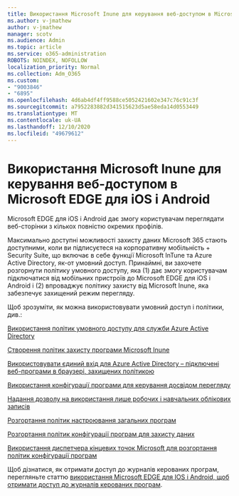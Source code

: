 ```yaml
---
title: Використання Microsoft Inune для керування веб-доступом в Microsoft EDGE для iOS і Android
ms.author: v-jmathew
author: v-jmathew
manager: scotv
ms.audience: Admin
ms.topic: article
ms.service: o365-administration
ROBOTS: NOINDEX, NOFOLLOW
localization_priority: Normal
ms.collection: Adm_O365
ms.custom:
- "9003846"
- "6895"
ms.openlocfilehash: 4d6ab4df4ff9588ce5052421602e347c76c91c3f
ms.sourcegitcommit: a7952283882d341515623d5ae58eda14d0553449
ms.translationtype: MT
ms.contentlocale: uk-UA
ms.lasthandoff: 12/10/2020
ms.locfileid: "49679612"
---
```

# <a name="use-microsoft-intune-to-manage-web-access-in-microsoft-edge-for-ios-and-android"></a>Використання Microsoft Inune для керування веб-доступом в Microsoft EDGE для iOS і Android

Microsoft EDGE для iOS і Android дає змогу користувачам переглядати веб-сторінки з кількох повністю окремих профілів.

Максимально доступні можливості захисту даних Microsoft 365 стають доступними, коли ви підписуєтеся на корпоративну мобільність + Security Suite, що включає в себе функції Microsoft InTune та Azure Active Directory, як-от умовний доступ. Принаймні, ви захочете розгорнути політику умовного доступу, яка (1) дає змогу користувачам підключатися від мобільних пристроїв до Microsoft EDGE для iOS і Android і (2) впроваджує політику захисту від Microsoft Inune, яка забезпечує захищений режим перегляду.

Щоб зрозуміти, як можна використовувати умовний доступ і політики, див.:

[Використання політик умовного доступу для служби Azure Active Directory](https://go.microsoft.com/fwlink/?linkid=2132481)

[Створення політик захисту програми Microsoft Inune](https://go.microsoft.com/fwlink/?linkid=2132651)

[Використовувати єдиний вхід для Azure Active Directory – підключені веб-програми в браузері, захищених політикою](https://go.microsoft.com/fwlink/?linkid=2132482)

[Використання конфігурації програми для керування досвідом перегляду](https://go.microsoft.com/fwlink/?linkid=2132483)

[Надання дозволу на використання лише робочих і навчальних облікових записів](https://go.microsoft.com/fwlink/?linkid=2132652)

[Розгортання політик настроювання загальних програм](https://go.microsoft.com/fwlink/?linkid=2132653)

[Розгортання політик конфігурації програм для захисту даних](https://go.microsoft.com/fwlink/?linkid=2132654)

[Використання диспетчера кінцевих точок Microsoft для розгортання політик конфігурації програм](https://go.microsoft.com/fwlink/?linkid=2132707)

Щоб дізнатися, як отримати доступ до журналів керованих програм, перегляньте статтю [використання Microsoft EDGE для IOS і Android, щоб отримати доступ до журналів керованих програм](https://go.microsoft.com/fwlink/?linkid=2132578).
